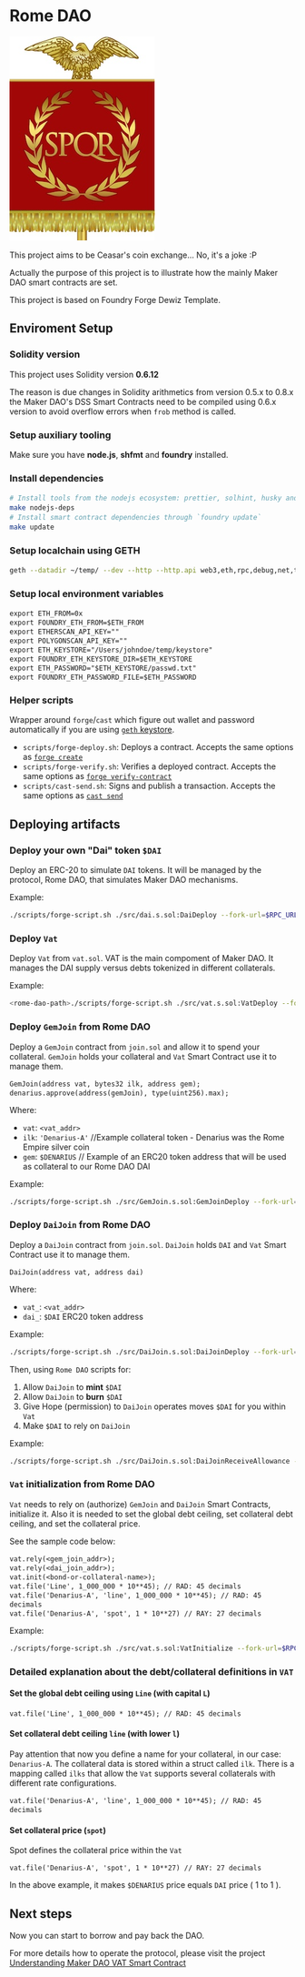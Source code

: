 # Rome DAO

![Rome Empire Standard](rome-empire-flag-small.jpeg "Rome Empire Standard")

This project aims to be Ceasar's coin exchange... No, it's a joke :P

Actually the purpose of this project is to illustrate how the mainly Maker DAO smart contracts are set.

This project is based on Foundry Forge Dewiz Template.

## Enviroment Setup

### Solidity version

This project uses Solidity version **0.6.12**

The reason is due changes in Solidity arithmetics from version 0.5.x to 0.8.x the Maker DAO's DSS Smart Contracts need to be compiled using 0.6.x version to avoid overflow
errors when `frob` method is called.

### Setup auxiliary tooling

Make sure you have **node.js**, **shfmt** and **foundry** installed.

### Install dependencies

```bash
# Install tools from the nodejs ecosystem: prettier, solhint, husky and lint-staged
make nodejs-deps
# Install smart contract dependencies through `foundry update`
make update
```

### Setup localchain using GETH

```bash
geth --datadir ~/temp/ --dev --http --http.api web3,eth,rpc,debug,net,txpool,admin --http.corsdomain "*" --http.vhosts "*" --http.addr 127.0.0.1 --ws --ws.api eth,net,debug,web3 --ws.addr 127.0.0.1 --ws.origins "*" --graphql --graphql.corsdomain "*" --graphql.vhosts "*" --vmdebug
```

### Setup local environment variables

```shell
export ETH_FROM=0x
export FOUNDRY_ETH_FROM=$ETH_FROM
export ETHERSCAN_API_KEY=""
export POLYGONSCAN_API_KEY=""
export ETH_KEYSTORE="/Users/johndoe/temp/keystore"
export FOUNDRY_ETH_KEYSTORE_DIR=$ETH_KEYSTORE
export ETH_PASSWORD="$ETH_KEYSTORE/passwd.txt"
export FOUNDRY_ETH_PASSWORD_FILE=$ETH_PASSWORD
```

### Helper scripts

Wrapper around `forge`/`cast` which figure out wallet and password automatically if you are using [`geth` keystore](https://geth.ethereum.org/docs/interface/managing-your-accounts).

- `scripts/forge-deploy.sh`: Deploys a contract. Accepts the same options as [`forge create`](https://book.getfoundry.sh/reference/forge/forge-create.html)
- `scripts/forge-verify.sh`: Verifies a deployed contract. Accepts the same options as [`forge verify-contract`](https://book.getfoundry.sh/reference/forge/forge-verify-contract.html)
- `scripts/cast-send.sh`: Signs and publish a transaction. Accepts the same options as [`cast send`](https://book.getfoundry.sh/reference/cast/cast-send.html)

## Deploying artifacts

### Deploy your own "Dai" token `$DAI`

Deploy an ERC-20 to simulate `DAI` tokens. It will be managed by the protocol, Rome DAO, that simulates Maker DAO mechanisms.

Example:

```bash
./scripts/forge-script.sh ./src/dai.s.sol:DaiDeploy --fork-url=$RPC_URL --broadcast -vvvv
```

### Deploy `Vat`

Deploy `Vat` from `vat.sol`. VAT is the main compoment of Maker DAO. It manages the DAI supply versus debts tokenized in different collaterals.

Example:

```bash
<rome-dao-path>./scripts/forge-script.sh ./src/vat.s.sol:VatDeploy --fork-url=$RPC_URL --broadcast -vvvv
```

### Deploy `GemJoin` from Rome DAO

Deploy a `GemJoin` contract from `join.sol` and allow it to spend your collateral. `GemJoin` holds your collateral and `Vat` Smart Contract use it to manage
them.

```solidity
GemJoin(address vat, bytes32 ilk, address gem);
denarius.approve(address(gemJoin), type(uint256).max);
```

Where:

- `vat`: `<vat_addr>`
- `ilk`: `'Denarius-A'` //Example collateral token - Denarius was the Rome Empire silver coin
- `gem`: `$DENARIUS` // Example of an ERC20 token address that will be used as collateral to our Rome DAO DAI

Example:

```bash
./scripts/forge-script.sh ./src/GemJoin.s.sol:GemJoinDeploy --fork-url=$RPC_URL --broadcast -vvvv
```

### Deploy `DaiJoin` from Rome DAO

Deploy a `DaiJoin` contract from `join.sol`. `DaiJoin` holds `DAI` and `Vat` Smart Contract use it to manage them.

```solidity
DaiJoin(address vat, address dai)
```

Where:

- `vat_`: `<vat_addr>`
- `dai_`: `$DAI` ERC20 token address

Example:

```bash
./scripts/forge-script.sh ./src/DaiJoin.s.sol:DaiJoinDeploy --fork-url=$RPC_URL --broadcast -vvvv
```

Then, using `Rome DAO` scripts for:

1. Allow `DaiJoin` to **mint** `$DAI`
2. Allow `DaiJoin` to **burn** `$DAI`
3. Give Hope (permission) to `DaiJoin` operates moves `$DAI` for you within `Vat`
4. Make `$DAI` to rely on `DaiJoin`

Example:

```bash
./scripts/forge-script.sh ./src/DaiJoin.s.sol:DaiJoinReceiveAllowance --fork-url=$RPC_URL --broadcast -vvvv
```

### `Vat` initialization from Rome DAO

`Vat` needs to rely on (authorize) `GemJoin` and `DaiJoin` Smart Contracts, initialize it. Also it is needed to set the global debt ceiling, set collateral
debt ceiling, and set the collateral price.

See the sample code below:

```solidity
vat.rely(<gem_join_addr>);
vat.rely(<dai_join_addr>);
vat.init(<bond-or-collateral-name>);
vat.file('Line', 1_000_000 * 10**45); // RAD: 45 decimals
vat.file('Denarius-A', 'line', 1_000_000 * 10**45); // RAD: 45 decimals
vat.file('Denarius-A', 'spot', 1 * 10**27) // RAY: 27 decimals
```

Example:

```bash
./scripts/forge-script.sh ./src/vat.s.sol:VatInitialize --fork-url=$RPC_URL --broadcast -vvvv
```

### Detailed explanation about the debt/collateral definitions in `VAT`

#### Set the global debt ceiling using `Line` (with capital `L`)

```solidity
vat.file('Line', 1_000_000 * 10**45); // RAD: 45 decimals
```

#### Set collateral debt ceiling `line` (with lower `l`)

Pay attention that now you define a name for your collateral, in our case: `Denarius-A`. The collateral data is stored within a struct called `ilk`. There is a
mapping called `ilks` that allow the `Vat` supports several collaterals with different rate configurations.

```solidity
vat.file('Denarius-A', 'line', 1_000_000 * 10**45); // RAD: 45 decimals
```

#### Set collateral price (`spot`)

Spot defines the collateral price within the `Vat`

```solidity
vat.file('Denarius-A', 'spot', 1 * 10**27) // RAY: 27 decimals
```

In the above example, it makes `$DENARIUS` price equals `DAI` price ( 1 to 1 ).

## Next steps

Now you can start to borrow and pay back the DAO.

For more details how to operate the protocol, please visit the project [Understanding Maker DAO VAT Smart Contract]("https://github.com/dewiz-xyz/makerdao-vat-smartcontract-docs")
